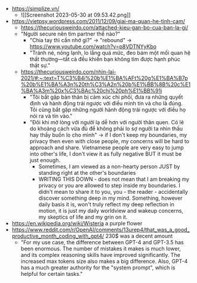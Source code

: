 - https://simplize.vn/
	- ![[Screenshot 2023-05-30 at 09.53.42.png]]
- https://vietpsy.wordpress.com/2011/12/09/giai-ma-quan-he-tinh-cam/
	- https://thecuriousweirdo.com/attached-kieu-gan-bo-cua-ban-la-gi/
	- "Người secure nên tìm partner thế nào?"
		- "Chia tay thì cần nhớ gì?" -> "rebound" -> https://www.youtube.com/watch?v=p8VDTNYyKbo
		- "Tránh né, nóng lạnh, lo lắng quá mức, đeo bám một mối quan hệ thất thường—tất cả đều khiến bạn không tìm được hạnh phúc thật sự."
	- https://thecuriousweirdo.com/nhin-lai-2021/#:~:text=T%C3%B4i%20b%E1%BA%AFt%20g%E1%BA%B7p%20b%E1%BA%A3n%20th%C3%A2n%20b%E1%BB%8B%20c%E1%BA%A3m%20x%C3%BAc%20chi%20ph%E1%BB%91i
		- "Tôi bắt gặp bản thân bị cảm xúc chi phối, đưa ra những quyết định và hành động trái ngược với điều mình tin và cho là đúng. Tôi cũng bắt gặp những người hành động trái ngược với điều họ nói ra và tin vào."
		- "Đôi khi mở lòng với người lạ dễ hơn với người thân quen. Có lẽ do khoảng cách vừa đủ để không phải lo sợ người ta nhìn thấu hay thấy buồn lo cho mình" -> if I don't keep my boundaries, my privacy then even with close people, my concerns will be hard to approach and share. Vietnamese people are very easy to jump into other's life, I don't view it as fully negative BUT it must be just enough.
			- Sometimes, I am viewed as a non-hearty person JUST by standing right at the other's boundaries
			- WRITING THIS DOWN - does not mean that I am breaking my privacy or you are allowed to step inside my boundaries. I didn't mean to share it to you, you - the reader - accidentally discover something deep in my mind. Something, however daily basis it is, won't truly reflect my deep reflection in motion, it is just my daily worldview and wakeup concerns, my skeptics of life and my grin on it.
- https://en.wikipedia.org/wiki/Wisteria a purple flower
- https://www.reddit.com/r/OpenAI/comments/13urep4/that_was_a_good_productive_month_coding_with_gpt4/ 230$ was a decent amount
	- "For my use case, the difference between GPT-4 and GPT-3.5 has been enormous. The number of mistakes it makes is much lower, and its complex reasoning skills have improved significantly. The increased max tokens size also makes a big difference. Also, GPT-4 has a much greater authority for the "system prompt", which is helpful for certain tasks."